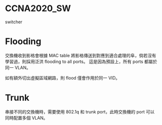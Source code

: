 # CCNA2020_SW
switcher

# Flooding

交換機收到影格會根據 MAC table 將影格傳送到對應到適合處理的阜，倘若沒有學習過，則採用泛洪 flooding to all ports。
這是因為預設上，所有 ports 都屬於同一 VLAN。

如有額外切出虛擬區域網路，則 flood 僅會作用於同一 VID。

# Trunk

串接不同的交換機時，需要使用 802.1q 和 trunk port，此時交換機的 port 可以同時配置多個 VLAN。
